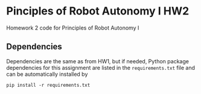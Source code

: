 # Pinciples of Robot Autonomy I HW2
Homework 2 code for Principles of Robot Autonomy I
## Dependencies
Dependencies are the same as from HW1, but if needed, Python package dependencies for this assignment are listed in the `requirements.txt` file and can be automatically installed by
```
pip install -r requirements.txt
```